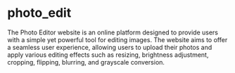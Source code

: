 # photo_edit
The Photo Editor website is an online platform designed to provide users with a simple yet powerful tool for editing images. The website aims to offer a seamless user experience, allowing users to upload their photos and apply various editing effects such as resizing, brightness adjustment, cropping, flipping, blurring, and grayscale conversion.
